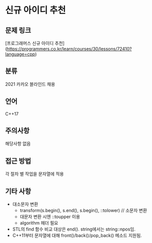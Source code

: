 # 신규 아이디 추천
## 문제 링크
[프로그래머스 신규 아이디 추천]
(https://programmers.co.kr/learn/courses/30/lessons/72410?language=cpp)
## 분류
2021 카카오 블라인드 채용
## 언어
C++17
## 주의사항
해당사항 없음
## 접근 방법
각 절차 별 작업을 문자열에 적용
## 기타 사항
* 대소문자 변환
  + transform(s.begin(), s.end(), s.begin(), ::tolower) // 소문자 변환
  + 대문자 변환 시엔 ::toupper 이용
  + algorithm 헤더 필요
* STL의 find 함수 비교 대상은 end(). string에서는 string::npos임.
* C++11부터 문자열에 대해 front()/back()/pop_back() 메소드 지원됨.